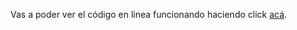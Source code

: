 Vas a poder ver el código en linea funcionando haciendo click <a href="http://js-clasedos.fedevcode.com/" target="_blank">acá</a>.
